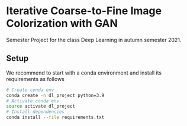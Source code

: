 # Iterative Coarse-to-Fine Image Colorization with GAN

Semester Project for the class Deep Learning in autumn semester 2021.


## Setup

We recommend to start with a conda environment and install its requirements as follows

```bash
# Create conda env
conda create -n dl_project python=3.9
# Activate conda env
source activate dl_project
# Install dependencies
conda install --file requirements.txt
```
